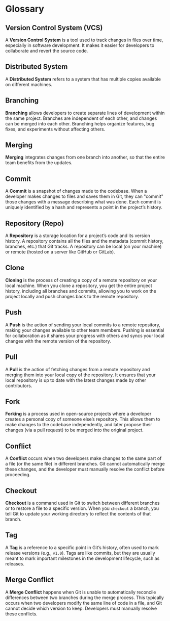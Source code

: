# Glossary

## Version Control System (VCS)

   A **Version Control System** is a tool used to track changes in files over time, especially in software development. It makes it easier for developers to collaborate and revert the source code.

## Distributed System

   A **Distributed System** refers to a system that has multiple copies available on different machines.

## Branching

   **Branching** allows developers to create separate lines of development within the same project. Branches are independent of each other, and changes can be merged into each other. Branching helps organize features, bug fixes, and experiments without affecting others.

## Merging

   **Merging** integrates changes from one branch into another, so that the entire team benefits from the updates.

## Commit

   A **Commit** is a snapshot of changes made to the codebase. When a developer makes changes to files and saves them in Git, they can "commit" those changes with a message describing what was done. Each commit is uniquely identified by a hash and represents a point in the project’s history.

## Repository (Repo)

   A **Repository** is a storage location for a project’s code and its version history. A repository contains all the files and the metadata (commit history, branches, etc.) that Git tracks. A repository can be local (on your machine) or remote (hosted on a server like GitHub or GitLab).

## Clone

   **Cloning** is the process of creating a copy of a remote repository on your local machine. When you clone a repository, you get the entire project history, including all branches and commits, allowing you to work on the project locally and push changes back to the remote repository.

## Push

   A **Push** is the action of sending your local commits to a remote repository, making your changes available to other team members. Pushing is essential for collaboration as it shares your progress with others and syncs your local changes with the remote version of the repository.

## Pull

   A **Pull** is the action of fetching changes from a remote repository and merging them into your local copy of the repository. It ensures that your local repository is up to date with the latest changes made by other contributors.

## Fork

   **Forking** is a process used in open-source projects where a developer creates a personal copy of someone else’s repository. This allows them to make changes to the codebase independently, and later propose their changes (via a pull request) to be merged into the original project.

## Conflict

   A **Conflict** occurs when two developers make changes to the same part of a file (or the same file) in different branches. Git cannot automatically merge these changes, and the developer must manually resolve the conflict before proceeding.

## Checkout

   **Checkout** is a command used in Git to switch between different branches or to restore a file to a specific version. When you `checkout` a branch, you tell Git to update your working directory to reflect the contents of that branch.

## Tag

   A **Tag** is a reference to a specific point in Git’s history, often used to mark release versions (e.g., `v1.0`). Tags are like commits, but they are usually meant to mark important milestones in the development lifecycle, such as releases.

## Merge Conflict

   A **Merge Conflict** happens when Git is unable to automatically reconcile differences between two branches during the merge process. This typically occurs when two developers modify the same line of code in a file, and Git cannot decide which version to keep. Developers must manually resolve these conflicts.
